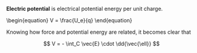 **Electric potential** is electrical potential energy per unit charge.

\begin{equation}
V = \frac{U_e}{q}
\end{equation}

Knowing how force and potential energy are related, it becomes clear that

$$
V = - \int_C \vec{E} \cdot \dd{\vec{\ell}}
$$